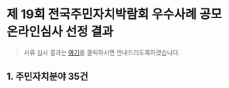 # 제 19회 전국주민자치박람회 우수사례 공모 온라인심사 선정 결과  
 
> 서류 심사 결과는 <a href="https://parti-coop.github.io/juminexpo-notice/doc">여기</a>를 클릭하시면 안내드리도록하겠습니다.


## 1. 주민자치분야 35건
